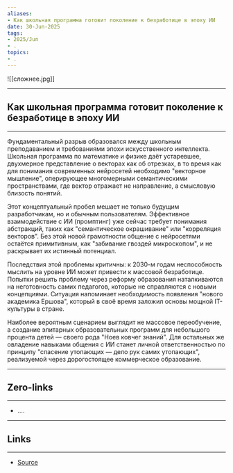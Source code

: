 ```yaml
---
aliases: 
- Как школьная программа готовит поколение к безработице в эпоху ИИ 
date: 30-Jun-2025
tags:
- 2025/Jun
- .
topics:
- .
---
```

![[сложнее.jpg]]

-----
##  Как школьная программа готовит поколение к безработице в эпоху ИИ 
-----
Фундаментальный разрыв образовался между школьным преподаванием и требованиями эпохи искусственного интеллекта. Школьная программа по математике и физике даёт устаревшее, двухмерное представление о векторах как об отрезках, в то время как для понимания современных нейросетей необходимо "векторное мышление", оперирующее многомерными семантическими пространствами, где вектор отражает не направление, а смысловую близость понятий.

Этот концептуальный пробел мешает не только будущим разработчикам, но и обычным пользователям. Эффективное взаимодействие с ИИ (промптинг) уже сейчас требует понимания абстракций, таких как "семантическое окрашивание" или "корреляция векторов". Без этой новой грамотности общение с нейросетями остаётся примитивным, как "забивание гвоздей микроскопом", и не раскрывает их истинный потенциал.

Последствия этой проблемы критичны: к 2030-м годам неспособность мыслить на уровне ИИ может привести к массовой безработице. Попытки решить проблему через реформу образования наталкиваются на неготовность самих педагогов, которые не справляются с новыми концепциями. Ситуация напоминает необходимость появления "нового академика Ершова", который в своё время заложил основы мощной IT-культуры в стране.

Наиболее вероятным сценарием выглядит не массовое переобучение, а создание элитарных образовательных программ для небольшого процента детей — своего рода "Ноев ковчег знаний". Для остальных же овладение навыками общения с ИИ станет личной ответственностью по принципу "спасение утопающих — дело рук самих утопающих", реализуемой через дорогостоящее коммерческое образование.

---
## Zero-links
---
- ....

---
## Links
---
- [Source](https://t.me/turboproject/1733)